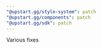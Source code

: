 ```yaml
---
"@upstart.gg/style-system": patch
"@upstart.gg/components": patch
"@upstart.gg/sdk": patch
---
```


Various fixes
